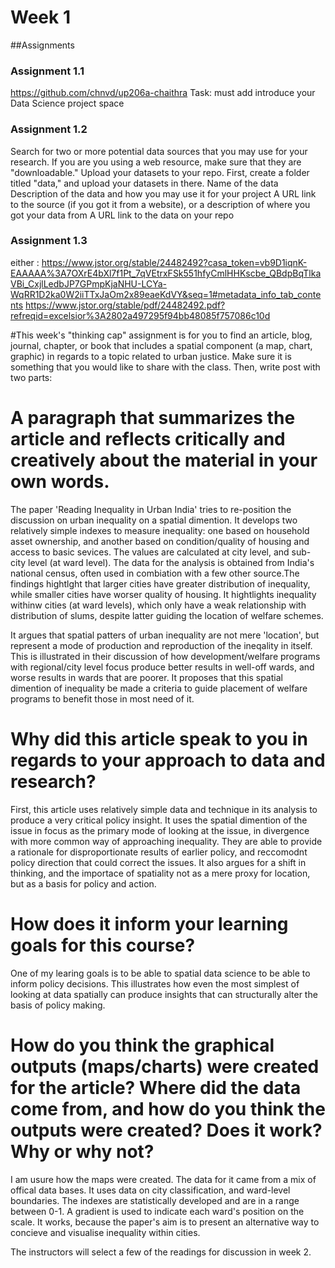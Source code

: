 # Week 1
##Assignments
### Assignment 1.1
https://github.com/chnvd/up206a-chaithra 
Task: must add introduce your Data Science project space 
### Assignment 1.2
Search for two or more potential data sources that you may use for your research. If you are you using a web resource, make sure that they are "downloadable." Upload your datasets to your repo. First, create a folder titled "data," and upload your datasets in there.
Name of the data
Description of the data and how you may use it for your project
A URL link to the source (if you got it from a website), or a description of where you got your data from
A URL link to the data on your repo
### Assignment 1.3
either : https://www.jstor.org/stable/24482492?casa_token=vb9D1iqnK-EAAAAA%3A7OXrE4bXl7f1Pt_7qVEtrxFSk551hfyCmlHHKscbe_QBdpBqTlkaVBi_CxjlLedbJP7GPmpKjaNHU-LCYa-WqRR1D2ka0W2iiTTxJaOm2x89eaeKdVY&seq=1#metadata_info_tab_contents
https://www.jstor.org/stable/pdf/24482492.pdf?refreqid=excelsior%3A2802a497295f94bb48085f757086c10d

#This week's "thinking cap" assignment is for you to find an article, blog, journal, chapter, or book that includes a spatial component (a map, chart, graphic) in regards to a topic related to urban justice. Make sure it is something that you would like to share with the class. Then, write post with two parts:

# A paragraph that summarizes the article and reflects critically and creatively about the material in your own words. 

The paper 'Reading Inequality in Urban India' tries to re-position the discussion on urban inequality on a spatial dimention. It  develops two relatively simple indexes to measure inequality: one based on household asset ownership, and another based on condition/quality of housing and access to basic sevices. The values are calculated at city level, and sub-city level (at ward level). The data for the analysis is obtained from India's national census, often used in combiation with a few other source.The findings hightlght that larger cities have greater distribution of inequality, while smaller cities have worser quality of housing. It hightlights inequality withinw cities (at ward levels), which only have a weak relationship with distribution of slums, despite latter guiding the location of welfare schemes. 

It argues that spatial patters of urban inequality are not mere 'location', but represent a mode of production and reproduction of the ineqality in itself. This is illustrated in their discussion of how development/welfare programs with regional/city level focus produce better results in well-off wards, and worse results in wards that are poorer. It proposes that this spatial dimention of inequality be made a criteria to guide placement of welfare programs to benefit those in most need of it. 

# Why did this article speak to you in regards to your approach to data and research? 

First, this article uses relatively simple data and technique in its analysis to produce a very critical policy insight. It uses the spatial dimention of the issue in focus as the primary mode of looking at the issue, in divergence with more common way of approaching inequality. They are able to provide a rationale for disproportionate results of earlier policy, and reccomodnt policy direction that could correct the issues. 
It also argues for a shift in thinking, and the importace of spatiality not as a mere proxy for location, but as a basis for policy and action. 

# How does it inform your learning goals for this course?

One of my learing goals is to be able to spatial data science to be able to inform policy decisions. This illustrates how even the most simplest of looking at data spatially can produce insights that can structurally alter the basis of policy making. 

# How do you think the graphical outputs (maps/charts) were created for the article? Where did the data come from, and how do you think the outputs were created? Does it work? Why or why not?

I am usure how the maps were created. The data for it came from a mix of offical data bases. It uses data on city classification, and ward-level boundaries. The indexes are statistically developed and are in a range between 0-1. A gradient is used to indicate each ward's position on the scale. It works, because the paper's aim is to present an alternative way to concieve and visualise inequality within cities. 

The instructors will select a few of the readings for discussion in week 2.
